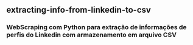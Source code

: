 ## extracting-info-from-linkedin-to-csv
### WebScraping com Python para extração de informações de perfis do Linkedin com armazenamento em arquivo CSV
